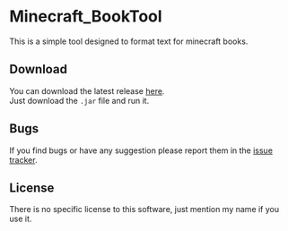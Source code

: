 # Minecraft_BookTool #

This is a simple tool designed to format text for minecraft books.

## Download ##

You can download the latest release [here](https://github.com/BilliAlpha/Minecraft_BookTool/releases/latest).  
Just download the `.jar` file and run it.

## Bugs ##

If you find bugs or have any suggestion please report them in the [issue tracker](https://github.com/BilliAlpha/Minecraft_BookTool/issues).

## License ##

There is no specific license to this software, just mention my name if you use it.
